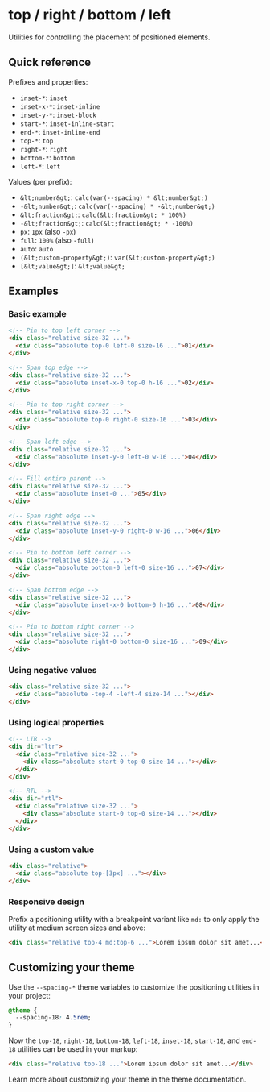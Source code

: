 # top / right / bottom / left

Utilities for controlling the placement of positioned elements.

## Quick reference

Prefixes and properties:
- `inset-*`: `inset`
- `inset-x-*`: `inset-inline`
- `inset-y-*`: `inset-block`
- `start-*`: `inset-inline-start`
- `end-*`: `inset-inline-end`
- `top-*`: `top`
- `right-*`: `right`
- `bottom-*`: `bottom`
- `left-*`: `left`

Values (per prefix):
- `&lt;number&gt;`: `calc(var(--spacing) * &lt;number&gt;)`
- `-&lt;number&gt;`: `calc(var(--spacing) * -&lt;number&gt;)`
- `&lt;fraction&gt;`: `calc(&lt;fraction&gt; * 100%)`
- `-&lt;fraction&gt;`: `calc(&lt;fraction&gt; * -100%)`
- `px`: `1px` (also `-px`)
- `full`: `100%` (also `-full`)
- `auto`: `auto`
- `(&lt;custom-property&gt;)`: `var(&lt;custom-property&gt;)`
- `[&lt;value&gt;]`: `&lt;value&gt;`


## Examples

### Basic example

```html
<!-- Pin to top left corner -->
<div class="relative size-32 ...">
  <div class="absolute top-0 left-0 size-16 ...">01</div>
</div>

<!-- Span top edge -->
<div class="relative size-32 ...">
  <div class="absolute inset-x-0 top-0 h-16 ...">02</div>
</div>

<!-- Pin to top right corner -->
<div class="relative size-32 ...">
  <div class="absolute top-0 right-0 size-16 ...">03</div>
</div>

<!-- Span left edge -->
<div class="relative size-32 ...">
  <div class="absolute inset-y-0 left-0 w-16 ...">04</div>
</div>

<!-- Fill entire parent -->
<div class="relative size-32 ...">
  <div class="absolute inset-0 ...">05</div>
</div>

<!-- Span right edge -->
<div class="relative size-32 ...">
  <div class="absolute inset-y-0 right-0 w-16 ...">06</div>
</div>

<!-- Pin to bottom left corner -->
<div class="relative size-32 ...">
  <div class="absolute bottom-0 left-0 size-16 ...">07</div>
</div>

<!-- Span bottom edge -->
<div class="relative size-32 ...">
  <div class="absolute inset-x-0 bottom-0 h-16 ...">08</div>
</div>

<!-- Pin to bottom right corner -->
<div class="relative size-32 ...">
  <div class="absolute right-0 bottom-0 size-16 ...">09</div>
</div>
```

### Using negative values

```html
<div class="relative size-32 ...">
  <div class="absolute -top-4 -left-4 size-14 ..."></div>
</div>
```

### Using logical properties

```html
<!-- LTR -->
<div dir="ltr">
  <div class="relative size-32 ...">
    <div class="absolute start-0 top-0 size-14 ..."></div>
  </div>
</div>

<!-- RTL -->
<div dir="rtl">
  <div class="relative size-32 ...">
    <div class="absolute start-0 top-0 size-14 ..."></div>
  </div>
</div>
```

### Using a custom value

```html
<div class="relative">
  <div class="absolute top-[3px] ..."></div>
</div>
```

### Responsive design

Prefix a positioning utility with a breakpoint variant like `md:` to only apply the utility at medium screen sizes and above:

```html
<div class="relative top-4 md:top-6 ...">Lorem ipsum dolor sit amet...</div>
```


## Customizing your theme

Use the `--spacing-*` theme variables to customize the positioning utilities in your project:

```css
@theme {
  --spacing-18: 4.5rem;
}
```

Now the `top-18`, `right-18`, `bottom-18`, `left-18`, `inset-18`, `start-18`, and `end-18` utilities can be used in your markup:

```html
<div class="relative top-18 ...">Lorem ipsum dolor sit amet...</div>
```

Learn more about customizing your theme in the theme documentation.
